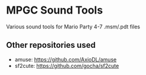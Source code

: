 # MPGC Sound Tools
Various sound tools for Mario Party 4-7 .msm/.pdt files

## Other repositories used
* amuse: https://github.com/AxioDL/amuse
* sf2cute: https://github.com/gocha/sf2cute
